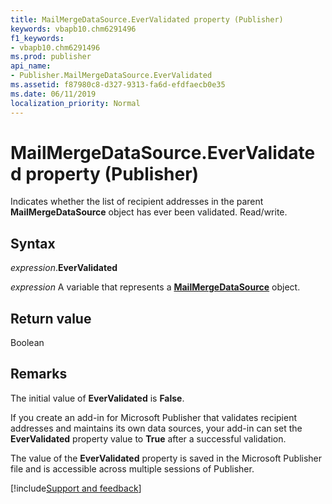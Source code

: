 ```yaml
---
title: MailMergeDataSource.EverValidated property (Publisher)
keywords: vbapb10.chm6291496
f1_keywords:
- vbapb10.chm6291496
ms.prod: publisher
api_name:
- Publisher.MailMergeDataSource.EverValidated
ms.assetid: f87980c8-d327-9313-fa6d-efdfaecb0e35
ms.date: 06/11/2019
localization_priority: Normal
---
```



# MailMergeDataSource.EverValidated property (Publisher)

Indicates whether the list of recipient addresses in the parent **MailMergeDataSource** object has ever been validated. Read/write.


## Syntax

_expression_.**EverValidated**

_expression_ A variable that represents a **[MailMergeDataSource](Publisher.MailMergeDataSource.md)** object.


## Return value

Boolean


## Remarks

The initial value of **EverValidated** is **False**.

If you create an add-in for Microsoft Publisher that validates recipient addresses and maintains its own data sources, your add-in can set the **EverValidated** property value to **True** after a successful validation.

The value of the **EverValidated** property is saved in the Microsoft Publisher file and is accessible across multiple sessions of Publisher.

[!include[Support and feedback](~/includes/feedback-boilerplate.md)]
